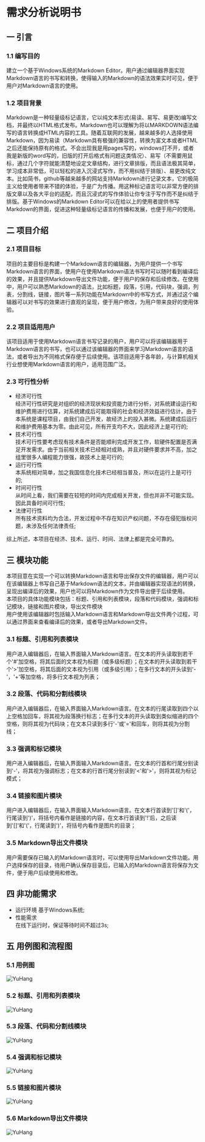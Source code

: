 # 需求分析说明书
## 一 引言
### 1.1 编写目的
建立一个基于Windows系统的Markdown Editor。用户通过编辑器界面实现Markdown语言的书写和转换，使得输入的Markdown的语法效果实时可见，便于用户对Markdown语言的使用。

### 1.2 项目背景
Markdown是一种轻量级标记语言，它以纯文本形式(易读、易写、易更改)编写文档，并最终以HTML格式发布。Markdown也可以理解为将以MARKDOWN语法编写的语言转换成HTML内容的工具。随着互联网的发展，越来越多的人选择使用Markdown，因为易读（Markdown具有极强的兼容性，转换为富文本或者HTML之后还能保持原有的格式。不会出现我是用pages写的，windows打不开，或者我是新版的word写的，旧版的打开后格式有问题这类情况）、易写（不需要用鼠标，通过几个字符就能清楚地设定文章结构，进行文章排版，而且语法极其简单，学习成本非常低，可以轻松的进入沉浸式写作，而不用纠结于排版）、易更改纯文本。比如简书，github等越来越多的网站支持Markdown进行记录文本，它的极简主义给使用者带来不错的体验，于是广为传播。用这种标记语言可以非常方便的排版文章以及各大平台的适配，而且沉浸式的写作体验让你专注于写作而不是纠结于排版。基于Windows的Markdown Editor可以在给以上的使用者提供书写Markdown的界面，促进这种轻量级标记语言的传播和发展，也便于用户的使用。    

## 二 项目介绍
### 2.1 项目目标
项目的主要目标是构建一个Markdown语言的编辑器，为用户提供一个书写Markdown语言的界面，使用户在使用Markdown语法书写时可以随时看到编译后的效果，并且提供Markdown导出文件功能，便于用户的保存和后续修改。在使用中，用户可以熟悉Markdown的语法，比如标题，段落，引用，代码块，强调，列表，分割线，链接，图片等一系列功能在Markdown中的书写方式，并通过这个编辑器可以对书写的效果进行直观的呈现，便于用户修改，为用户带来良好的使用体验。     

### 2.2 项目适用用户
该项目适用于使用Markdown语言书写记录的用户，用户可以将该编辑器用于Markdown语言的书写，也可以通过该编辑器的界面来学习Markdown语言的语法，或者导出为不同格式保存便于后续使用。该项目适用于各年龄，与计算机相关行业想使用Markdown语言的用户，适用范围广泛。    

### 2.3 可行性分析
- 经济可行性    
经济可行性研究是对组织的经济现状和投资能力进行分析，对系统建设运行和维护费用进行估算，对系统建成后可能取得的社会和经济效益进行估计。由于本系统是课程项目，由我们自己开发，故经济上的投入甚微。系统建成后运行和维护费用基本为零。由此可见，所有开支均不大，因此经济上是可行的;    
- 技术可行性    
技术可行性要考虑现有技术条件是否能顺利完成开发工作，软硬件配置是否满足开发需求。由于当前相关技术已经相对成熟，并且对硬件要求并不高，加之组里很多人编程能力很强，故技术上是可行的;     
- 运行可行性    
本系统相对简单，加之我国信息化技术已经相当普及，所以在运行上是可行的;     
- 时间可行性    
从时间上看，我们需要在较短的时间内完成相关开发，但也并非不可能实现。因此具备时间可行性;     
- 法律可行性    
所有技术资料均为合法，开发过程中不存在知识产权问题，不存在侵犯版权问题，未涉及任何法律责任;    

综上所述，本项目在经济、技术、运行、时间、法律上都是完全可靠的。   

## 三 模块功能
本项目意在实现一个可以转换Markdown语言和导出保存文件的编辑器，用户可以在该编辑器上书写自己基于Markdown语法的文本，并由编辑器实现语法的转换，呈现出编译后的效果，用户也可以将Markdown作为文件导出便于后续使用。     
本项目的具体功能模块包括：标题、引用和列表模块，段落和代码模块，强调和标记模块，链接和图片模块，导出文件模块    
用户使用该编辑器时包括输入Markdown语言和Markdown导出文件两个过程，可以通过界面来查看编译后的效果，或者导出Markdown文件。    

### 3.1 标题、引用和列表模块
用户进入编辑器后，在输入界面输入Markdown语言。在文本的开头读取到若干个'#'加空格，将其后面的文本视为标题（或多级标题）；在文本的开头读取到若干个'>'加空格，将其后面的文本视为引用（或多级引用）；在多行文本的开头读到'-'，'+'等加空格，将多行文本视为列表；        

### 3.2 段落、代码和分割线模块
用户进入编辑器后，在输入界面输入Markdown语言。在文本的行尾读取到四个以上空格加回车，将其视为段落换行标志；在多行文本的开头读取到类似缩进的四个空格，则将其视为代码块；在文本只读到多行'-'或'='和回车，则将其视为分割线；

### 3.3 强调和标记模块
用户进入编辑器后，在输入界面输入Markdown语言。在文本的行首和行尾分别读到'-'，将其视为强调标志；在文本的行首行尾分别读到'<'和'>'，则将其视为标记模式；    

### 3.4 链接和图片模块
用户进入编辑器后，在输入界面输入Markdown语言。在文本行首读到'[]'和'('，行尾读到')'，将括号内看作是链接的内容，在文本行首读到'!'后，之后读到'[]'和'('，行尾读到')'，将括号内看作是图片的目录；

### 3.5 Markdown导出文件模块
用户需要保存已输入的Markdown语言时，可以使用导出Markdown文件功能。用户选择保存的目录，待用户确认保存目录后，已输入的Markdown语言将保存为文件，便于用户后续使用和修改。    


## 四 非功能需求     
- 运行环境
基于Windows系统;    
- 性能需求    
在线下运行时，保证等待时间不超过3s;    

## 五 用例图和流程图
### 5.1 用例图
![YuHang](https://github.com/YuHang0121151624/Markdown-Editor-01/blob/master/img/1.jpg)
### 5.2 标题、引用和列表模块
![YuHang](https://github.com/YuHang0121151624/Markdown-Editor-01/blob/master/img/2.jpg)
### 5.3 段落、代码和分割线模块
![YuHang](https://github.com/YuHang0121151624/Markdown-Editor-01/blob/master/img/3.jpg)
### 5.4 强调和标记模块
![YuHang](https://github.com/YuHang0121151624/Markdown-Editor-01/blob/master/img/4.jpg)
### 5.5 链接和图片模块
![YuHang](https://github.com/YuHang0121151624/Markdown-Editor-01/blob/master/img/5.jpg)
### 5.6 Markdown导出文件模块
![YuHang](https://github.com/YuHang0121151624/Markdown-Editor-01/blob/master/img/6.jpg)
